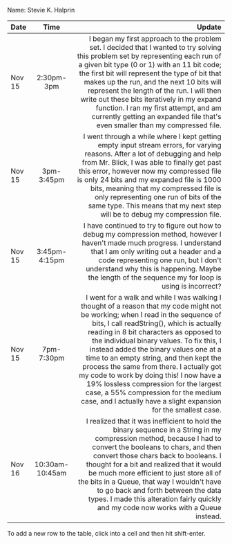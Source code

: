 Name: Stevie K. Halprin

| Date   |      Time       |                                                                                                                                                                                                                                                                                                                                                                                                                                                                                                                                                                                                Update |
|:-------|:---------------:|------------------------------------------------------------------------------------------------------------------------------------------------------------------------------------------------------------------------------------------------------------------------------------------------------------------------------------------------------------------------------------------------------------------------------------------------------------------------------------------------------------------------------------------------------------------------------------------------------:|
| Nov 15 |   2:30pm-3pm    |                                                                                                    I began my first approach to the problem set. I decided that I wanted to try solving this problem set by representing each run of a given bit type (0 or 1) with an 11 bit code; the first bit will represent the type of bit that makes up the run, and the next 10 bits will represent the length of the run. I will then write out these bits iteratively in my expand function. I ran my first attempt, and am currently getting an expanded file that's even smaller than my compressed file. |
| Nov 15 |   3pm-3:45pm    |                                                                                                                                                                  I went through a while where I kept getting empty input stream errors, for varying reasons. After a lot of debugging and help from Mr. Blick, I was able to finally get past this error, however now my compressed file is only 24 bits and my expanded file is 1000 bits, meaning that my compressed file is only representing one run of bits of the same type. This means that my next step will be to debug my compression file. |
| Nov 15 |  3:45pm-4:15pm  |                                                                                                                                                                                                                                                                                   I have continued to try to figure out how to debug my compression method, however I haven't made much progress. I understand that I am only writing out a header and a code representing one run, but I don't understand why this is happening. Maybe the length of the sequence my for loop is using is incorrect? |
| Nov 15 |   7pm-7:30pm    | I went for a walk and while I was walking I thought of a reason that my code might not be working; when I read in the sequence of bits, I call readString(), which is actually reading in 8 bit characters as opposed to the individual binary values. To fix this, I instead added the binary values one at a time to an empty string, and then kept the process the same from there. I actually got my code to work by doing this! I now have a 19% lossless compression for the largest case, a 55% compression for the medium case, and I actually have a slight expansion for the smallest case. |
| Nov 16 | 10:30am-10:45am |                                                                                                                           I realized that it was inefficient to hold the binary sequence in a String in my compression method, because I had to convert the booleans to chars, and then convert those chars back to booleans. I thought for a bit and realized that it would be much more efficient to just store all of the bits in a Queue, that way I wouldn't have to go back and forth between the data types. I made this alteration fairly quickly and my code now works with a Queue instead. |


To add a new row to the table, click into a cell and then hit shift-enter.